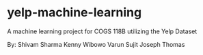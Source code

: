 # yelp-machine-learning
A machine learning project for COGS 118B utilizing the Yelp Dataset

By:
  Shivam Sharma
  Kenny Wibowo
  Varun Sujit
  Joseph Thomas
